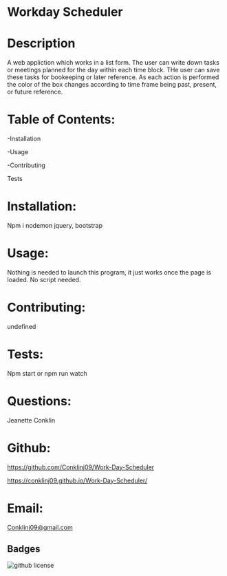 
# Workday Scheduler

# Description

A web appliction which works in a list form. 
The user can write down tasks or meetings planned for 
the day within each time block. THe user can save 
these tasks for bookeeping or later reference. 
As each action is performed the color of the box changes 
according to time frame being past, present, 
or future reference.

# Table of Contents:

-Installation

-Usage

-Contributing

Tests

# Installation:

Npm i nodemon jquery, bootstrap

# Usage:

Nothing is needed to launch this program, it just works once the page is loaded.
No script needed.

# Contributing:

undefined

# Tests:

Npm start or npm run watch

# Questions:

Jeanette Conklin

# Github:

https://github.com/Conklinj09/Work-Day-Scheduler

https://conklinj09.github.io/Work-Day-Scheduler/

# Email:

Conklinj09@gmail.com 


## Badges

![github license](https://img.shields.io/badge/License-Apache-blue.svg)




